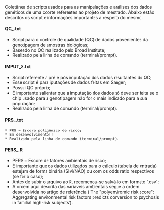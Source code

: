 Coletânea de scripts usados para as manipulações e análises dos dados genéticos de uma coorte referentes ao projeto de mestrado. Abaixo estão descritos os script e informações importantes a respeito do mesmo.

#### QC_.txt
  * Script para o controle de qualidade (QC) de dados provenientes da genotipagem de amostras biológicas;
  * Baseado no QC realizado pelo Broad Institute;
  * Realizado pela linha de comando (terminal/prompt).
  
#### IMPUT_S.txt
  * Script referente a pré e pós imputação dos dados resultantes do QC;
  * Esse script é para iputações de dados feitas em Sanger;
  * Possui QC próprio;
  * É importante salientar que a imputação dos dados só deve ser feita se o chip usado para a genotipagem não for o mais indicado para a sua população;
  * Realizado pela linha de comando (terminal/prompt).
  
 #### PRS_.txt
    * PRS = Escore poligênico de risco;
    * Em desenvolvimento!!
    * Realizado pela linha de comando (terminal/prompt).

#### PERS_.R
  * PERS = Escore de fatores ambientais de risco;
  * É importante que os dados utilizados para o cálculo (tabela de entrada) estejam de forma binária (SIM/NÂO) ou com os odds ratio respectivos (se for o caso);
  * Antes de subir o arquivo ao R, recomenda-se salvá-lo em formato '.csv';
  * A ordem aqui descrita das váriaveis ambientais segue a ordem desenvolvida no artigo de referência ('The "polyenviromic risk score": Aggregating environmental risk factors predicts conversion to psychosis in familial high-risk subjects').
